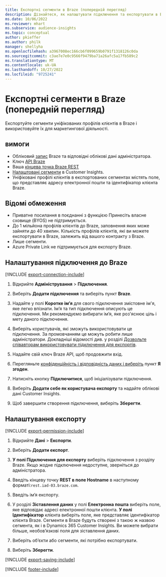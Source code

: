 ```yaml
---
title: Експортні сегменти в Braze (попередній перегляд)
description: Дізнайтеся, як налаштувати підключення та експортувати в Braze.
ms.date: 10/06/2022
ms.reviewer: mhart
ms.subservice: audience-insights
ms.topic: conceptual
author: pkieffer
ms.author: philk
manager: shellyha
ms.openlocfilehash: a3967008ec166cb6f099659b0791f1318126c0da
ms.sourcegitcommit: c3ae7e7e0c9566f9479ba71a26afc5a17fb589c2
ms.translationtype: MT
ms.contentlocale: uk-UA
ms.lasthandoff: 10/27/2022
ms.locfileid: "9725241"
---
```

# <a name="export-segments-to-braze-preview"></a>Експортні сегменти в Braze (попередній перегляд)

Експортуйте сегменти уніфікованих профілів клієнтів в Braze і використовуйте їх для маркетингової діяльності.

## <a name="prerequisites"></a>вимоги

- Обліковий [запис](https://www.braze.com/) Braze та відповідні облікові дані адміністратора.
- Ключ [API Braze](https://www.braze.com/docs/api/basics/)
- Ваша [кінцева точка Braze REST](https://www.braze.com/docs/api/basics/#api-definitions) 
- [Налаштовані сегменти](segments.md) в Customer Insights.
- Уніфіковані профілі клієнтів в експортованих сегментах містять поле, що представляє адресу електронної пошти та ідентифікатор клієнта Braze.

## <a name="known-limitations"></a>Відомі обмеження

- Приватне посилання в поєднанні з функцією Принесіть власне сховище (BYOS) не підтримується.
- До 1 мільйона профілів клієнтів до Braze, заповнення яких може зайняти до 40 хвилин. Кількість профілів клієнтів, які ви можете експортувати в Braze, залежить від вашого контракту з Braze.
- Лише сегменти.
- Azure Private Link не підтримується для експорту Braze.

## <a name="set-up-connection-to-braze"></a>Налаштування підключення до Braze

[!INCLUDE [export-connection-include](includes/export-connection-admn.md)]

1. Відкрийте **Адміністрування** > **Підключення**.

1. Виберіть **Додати підключення** та виберіть пункт **Braze**.

1. Надайте у полі **Коротке ім’я** для свого підключення змістовне ім'я, яке легко впізнати. Ім’я та тип підключення описують це підключення. Ми рекомендуємо вибирати ім’я, яке роз'яснює ціль і мету даного підключення.

1. Виберіть користувачів, які зможуть використовувати це підключення. За промовчанням це можуть робити лише адміністратори. Докладніші відомості див. у розділі [Дозвольте співавторам використовувати підключення для експортів](connections.md#allow-contributors-to-use-a-connection-for-exports).

1. Надайте свій ключ Braze API, щоб продовжити вхід.

1. Перегляньте [конфіденційність і відповідність даних і виберіть](connections.md#data-privacy-and-compliance) пункт **Я згоден**.

1. Натисніть кнопку **Підключитися**, щоб ініціалізувати підключення.

1. Виберіть **Додати себе як користувача експорту** та надайте облікові дані Customer Insights.

1. Щоб завершити створення підключення, виберіть **Зберегти**.

## <a name="configure-an-export"></a>Налаштування експорту

[!INCLUDE [export-permission-include](includes/export-permission.md)]

1. Відкрийте **Дані** > **Експорти**.

1. Виберіть **Додати експорт**.

1. **У полі Підключення для експорту** виберіть підключення з розділу Braze. Якщо жодне підключення недоступне, зверніться до адміністратора.

1. Введіть кінцеву точку **REST в поле Hostname** в наступному форматі:`rest.iad-03.braze.com`.

1. Введіть ім’я експорту.

1. У розділі **Зіставлення даних** у полі **Електронна пошта** виберіть поле, яке відповідає адресі електронної пошти клієнта. **У полі Ідентифікатор** клієнта виберіть поле, яке представляє ідентифікатор клієнта Braze. Сегменти в Braze будуть створені з такою ж назвою сегмента, як і в Dynamics 365 Customer Insights. Ви можете вибрати більше, необов’язкові поля для зіставлення даних.

1. Виберіть об’єкти або сегменти, які потрібно експортувати.

1. Виберіть **Зберегти**.

[!INCLUDE [export-saving-include](includes/export-saving.md)]

[!INCLUDE [footer-include](includes/footer-banner.md)]
